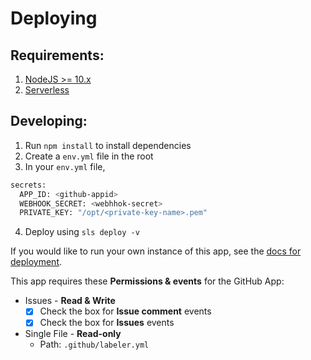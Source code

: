 # Deploying  

## Requirements:  
1. [NodeJS >= 10.x](https://nodejs.org)  
2. [Serverless](https://serverless.com)  

## Developing:
1. Run `npm install` to install dependencies  
2. Create a `env.yml` file in the root  
3. In your `env.yml` file,  
```bash
secrets:
  APP_ID: <github-appid>
  WEBHOOK_SECRET: <webhhok-secret>
  PRIVATE_KEY: "/opt/<private-key-name>.pem"
```  
4. Deploy using `sls deploy -v`  

If you would like to run your own instance of this app, see the [docs for deployment](https://probot.github.io/docs/serverless-deployment/).  

This app requires these **Permissions & events** for the GitHub App:

- Issues - **Read & Write**
  - [x] Check the box for **Issue comment** events
  - [x] Check the box for **Issues** events
- Single File - **Read-only**
  - Path: `.github/labeler.yml`
